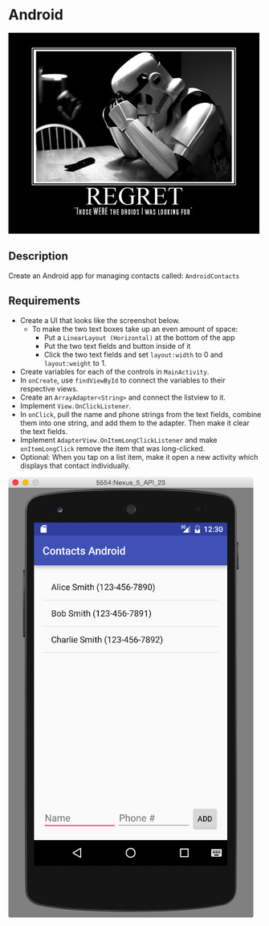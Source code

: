 # Android


![those were the droids.jpg](droids.jpg)


## Description

Create an Android app for managing contacts called: `AndroidContacts`

## Requirements

* Create a UI that looks like the screenshot below.
  * To make the two text boxes take up an even amount of space:
    * Put a `LinearLayout (Horizontal)` at the bottom of the app
    * Put the two text fields and button inside of it
    * Click the two text fields and set `layout:width` to 0 and `layout:weight` to 1.
* Create variables for each of the controls in `MainActivity`.
* In `onCreate`, use `findViewById` to connect the variables to their respective views.
* Create an `ArrayAdapter<String>` and connect the listview to it.
* Implement `View.OnClickListener`.
* In `onClick`, pull the name and phone strings from the text fields, combine them into one string, and add them to the adapter. Then make it clear the text fields.
* Implement `AdapterView.OnItemLongClickListener` and make `onItemLongClick` remove the item that was long-clicked.
* Optional: When you tap on a list item, make it open a new activity which displays that contact individually.


![Android contacts.png](Android-contacts.png)

